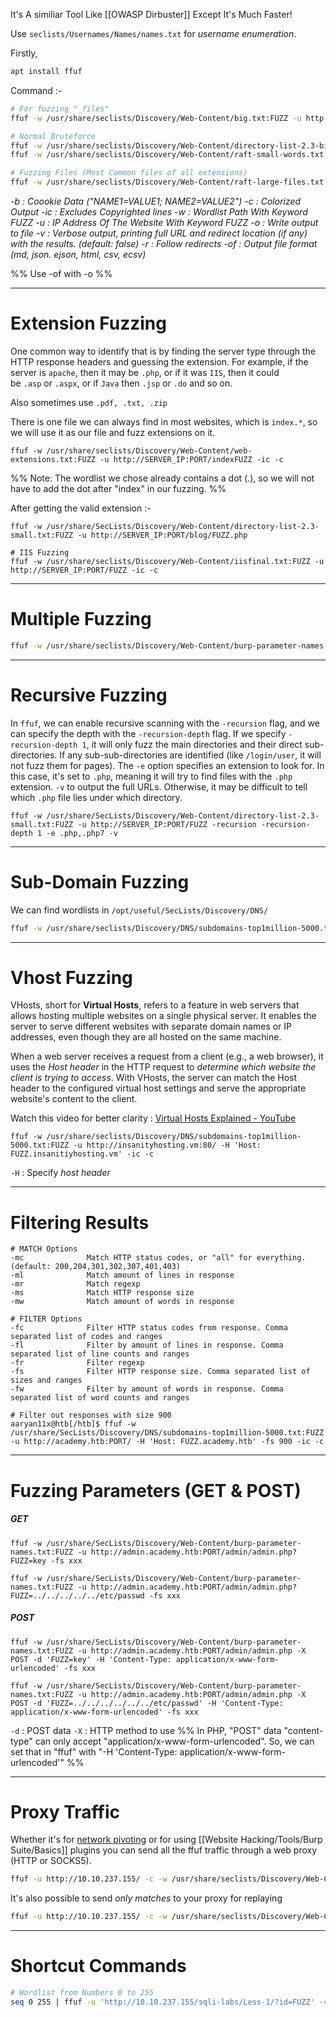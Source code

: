 It's A similiar Tool Like [[OWASP Dirbuster]] Except It's Much Faster!

Use `seclists/Usernames/Names/names.txt` for *username enumeration*.

Firstly, 
```sh
apt install ffuf
```

Command :-
```sh
# For fuzzing "_files"
ffuf -w /usr/share/seclists/Discovery/Web-Content/big.txt:FUZZ -u http://SERVER_IP:PORT/FUZZ -ic -c

# Normal Bruteforce
ffuf -w /usr/share/seclists/Discovery/Web-Content/directory-list-2.3-big.txt:FUZZ -u http://10.10.43.2/FUZZ -ic -c
ffuf -w /usr/share/seclists/Discovery/Web-Content/raft-small-words.txt:FUZZ -u http://10.10.43.2/FUZZ -ic -c

# Fuzzing Files (Most Common files of all extensions)
ffuf -w /usr/share/seclists/Discovery/Web-Content/raft-large-files.txt -u http://10.10.43.2/FUZZ -ic -c
```

*-b : Coookie Data ("NAME1=VALUE1; NAME2=VALUE2")
-c : Colorized Output
-ic : Excludes Copyrighted lines
-w : Wordlist Path With Keyword FUZZ*
*-u : IP Address Of The Website With Keyword FUZZ*
*-o : Write output to file*
*-v : Verbose output, printing full URL and redirect location (if any) with the results. (default: false)*
*-r : Follow redirects
-of : Output file format (md, json. ejson, html, csv, ecsv)*

%% Use -of with -o %% 

---
# Extension Fuzzing
One common way to identify that is by finding the server type through the HTTP response headers and guessing the extension. For example, if the server is `apache`, then it may be `.php`, or if it was `IIS`, then it could be `.asp` or `.aspx`, or if `Java` then `.jsp` or `.do` and so on.

Also sometimes use `.pdf, .txt, .zip`

There is one file we can always find in most websites, which is `index.*`, so we will use it as our file and fuzz extensions on it.
```shell
ffuf -w /usr/share/seclists/Discovery/Web-Content/web-extensions.txt:FUZZ -u http://SERVER_IP:PORT/indexFUZZ -ic -c
```
%%  Note: The wordlist we chose already contains a dot (.), so we will not have to add the dot after "index" in our fuzzing.  %%

After getting the valid extension :-
```shell
ffuf -w /usr/share/SecLists/Discovery/Web-Content/directory-list-2.3-small.txt:FUZZ -u http://SERVER_IP:PORT/blog/FUZZ.php

# IIS Fuzzing
ffuf -w /usr/share/seclists/Discovery/Web-Content/iisfinal.txt:FUZZ -u http://SERVER_IP:PORT/FUZZ -ic -c
```

---
# Multiple Fuzzing
```sh
ffuf -w /usr/share/seclists/Discovery/Web-Content/burp-parameter-names.txt:FUZZ,/usr/share/seclists/Fuzzing/LFI/LFI-Jhaddix.txt:FUZ2 -u "http://192.168.1.105/admin/admin.php?FUZZ=FUZ2" -ic -c
```

---
# Recursive Fuzzing
In `ffuf`, we can enable recursive scanning with the `-recursion` flag, and we can specify the depth with the `-recursion-depth` flag. If we specify `-recursion-depth 1`, it will only fuzz the main directories and their direct sub-directories. If any sub-sub-directories are identified (like `/login/user`, it will not fuzz them for pages). The `-e` option specifies an extension to look for. In this case, it's set to `.php`, meaning it will try to find files with the `.php` extension.
`-v` to output the full URLs. Otherwise, it may be difficult to tell which `.php` file lies under which directory.

```shell
ffuf -w /usr/share/SecLists/Discovery/Web-Content/directory-list-2.3-small.txt:FUZZ -u http://SERVER_IP:PORT/FUZZ -recursion -recursion-depth 1 -e .php,.php7 -v
```

---
# Sub-Domain Fuzzing
We can find wordlists in `/opt/useful/SecLists/Discovery/DNS/`
```sh
ffuf -w /usr/share/seclists/Discovery/DNS/subdomains-top1million-5000.txt:FUZZ -u http://FUZZ.hackthebox.eu -ic
```

---
# Vhost Fuzzing
VHosts, short for **Virtual Hosts**, refers to a feature in web servers that allows hosting multiple websites on a single physical server. It enables the server to serve different websites with separate domain names or IP addresses, even though they are all hosted on the same machine.

When a web server receives a request from a client (e.g., a web browser), it uses the *Host header* in the HTTP request to *determine which website the client is trying to access*. With VHosts, the server can match the Host header to the configured virtual host settings and serve the appropriate website's content to the client.

Watch this video for better clarity : [Virtual Hosts Explained - YouTube](https://www.youtube.com/watch?v=iBjirLD5X7Q&ab_channel=myPHPnotes)

```shell
ffuf -w /usr/share/seclists/Discovery/DNS/subdomains-top1million-5000.txt:FUZZ -u http://insanityhosting.vm:80/ -H 'Host: FUZZ.insanitiyhosting.vm' -ic -c
```
`-H` : Specify *host header*

---
# Filtering Results
```shell
# MATCH Options
-mc              Match HTTP status codes, or "all" for everything. (default: 200,204,301,302,307,401,403)
-ml              Match amount of lines in response
-mr              Match regexp
-ms              Match HTTP response size
-mw              Match amount of words in response

# FILTER Options
-fc              Filter HTTP status codes from response. Comma separated list of codes and ranges
-fl              Filter by amount of lines in response. Comma separated list of line counts and ranges
-fr              Filter regexp
-fs              Filter HTTP response size. Comma separated list of sizes and ranges
-fw              Filter by amount of words in response. Comma separated list of word counts and ranges
```

```shell
# Filter out responses with size 900
aaryan11x@htb[/htb]$ ffuf -w /usr/share/SecLists/Discovery/DNS/subdomains-top1million-5000.txt:FUZZ -u http://academy.htb:PORT/ -H 'Host: FUZZ.academy.htb' -fs 900 -ic -c
```


---
# Fuzzing Parameters (GET & POST)
##### GET
```shell
ffuf -w /usr/share/SecLists/Discovery/Web-Content/burp-parameter-names.txt:FUZZ -u http://admin.academy.htb:PORT/admin/admin.php?FUZZ=key -fs xxx

ffuf -w /usr/share/SecLists/Discovery/Web-Content/burp-parameter-names.txt:FUZZ -u http://admin.academy.htb:PORT/admin/admin.php?FUZZ=../../../../../etc/passwd -fs xxx
```

##### POST
```shell
ffuf -w /usr/share/SecLists/Discovery/Web-Content/burp-parameter-names.txt:FUZZ -u http://admin.academy.htb:PORT/admin/admin.php -X POST -d 'FUZZ=key' -H 'Content-Type: application/x-www-form-urlencoded' -fs xxx

ffuf -w /usr/share/SecLists/Discovery/Web-Content/burp-parameter-names.txt:FUZZ -u http://admin.academy.htb:PORT/admin/admin.php -X POST -d 'FUZZ=../../../../../../etc/passwd' -H 'Content-Type: application/x-www-form-urlencoded' -fs xxx
```

`-d` : POST data
`-X` : HTTP method to use
%% In PHP, "POST" data "content-type" can only accept "application/x-www-form-urlencoded". So, we can set that in "ffuf" with "-H 'Content-Type: application/x-www-form-urlencoded'" %%

---
# Proxy Traffic
Whether it's for [network pivoting](https://blog.raw.pm/en/state-of-the-art-of-network-pivoting-in-2019/) or for using [[Website Hacking/Tools/Burp Suite/Basics]] plugins you can send all the ffuf traffic through a web proxy (HTTP or SOCKS5).
```sh
ffuf -u http://10.10.237.155/ -c -w /usr/share/seclists/Discovery/Web-Content/common.txt -x http://127.0.0.1:8080
```

It's also possible to send *only matches* to your proxy for replaying
```sh
ffuf -u http://10.10.237.155/ -c -w /usr/share/seclists/Discovery/Web-Content/common.txt -replay-proxy http://127.0.0.1:8080
```

---
# Shortcut Commands
```sh
# Wordlist from Numbers 0 to 255
seq 0 255 | ffuf -u 'http://10.10.237.155/sqli-labs/Less-1/?id=FUZZ' -c -w - -fw 33
```
